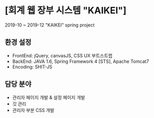 # [회계 웹 장부 시스템 "KAIKEI"]
2019-10 ~ 2019-12 "KAIKEI" spring project

## 환경 설정
* FrontEnd: jQuery, canvasJS, CSS UX 부트스트랩
* BackEnd: JAVA 1.6, Spring Framework 4 [STS], Apache Tomcat7
* Encoding: SHIT-JS

## 담당 분야
* 관리자 페이지 개발 & 설정 페이지 개발
* 깃 관리
* 관리자 부분 CSS 개발

